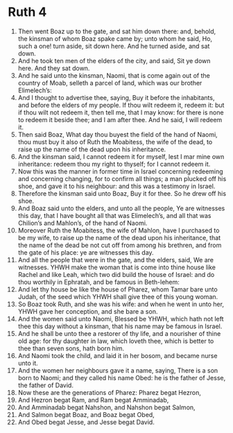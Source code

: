 ﻿# Ruth 4
1. Then went Boaz up to the gate, and sat him down there: and, behold, the kinsman of whom Boaz spake came by; unto whom he said, Ho, such a one! turn aside, sit down here. And he turned aside, and sat down. 
2. And he took ten men of the elders of the city, and said, Sit ye down here. And they sat down. 
3. And he said unto the kinsman, Naomi, that is come again out of the country of Moab, selleth a parcel of land, which was our brother Elimelech’s: 
4. And I thought to advertise thee, saying, Buy it before the inhabitants, and before the elders of my people. If thou wilt redeem it, redeem it: but if thou wilt not redeem it, then tell me, that I may know: for there is none to redeem it beside thee; and I am after thee. And he said, I will redeem it. 
5. Then said Boaz, What day thou buyest the field of the hand of Naomi, thou must buy it also of Ruth the Moabitess, the wife of the dead, to raise up the name of the dead upon his inheritance. 
6.  And the kinsman said, I cannot redeem it for myself, lest I mar mine own inheritance: redeem thou my right to thyself; for I cannot redeem it. 
7. Now this was the manner in former time in Israel concerning redeeming and concerning changing, for to confirm all things; a man plucked off his shoe, and gave it to his neighbour: and this was a testimony in Israel. 
8. Therefore the kinsman said unto Boaz, Buy it for thee. So he drew off his shoe. 
9.  And Boaz said unto the elders, and unto all the people, Ye are witnesses this day, that I have bought all that was Elimelech’s, and all that was Chilion’s and Mahlon’s, of the hand of Naomi. 
10. Moreover Ruth the Moabitess, the wife of Mahlon, have I purchased to be my wife, to raise up the name of the dead upon his inheritance, that the name of the dead be not cut off from among his brethren, and from the gate of his place: ye are witnesses this day. 
11. And all the people that were in the gate, and the elders, said, We are witnesses. YHWH make the woman that is come into thine house like Rachel and like Leah, which two did build the house of Israel: and do thou worthily in Ephratah, and be famous in Beth-lehem: 
12. And let thy house be like the house of Pharez, whom Tamar bare unto Judah, of the seed which YHWH shall give thee of this young woman. 
13.  So Boaz took Ruth, and she was his wife: and when he went in unto her, YHWH gave her conception, and she bare a son. 
14. And the women said unto Naomi, Blessed be YHWH, which hath not left thee this day without a kinsman, that his name may be famous in Israel. 
15. And he shall be unto thee a restorer of thy life, and a nourisher of thine old age: for thy daughter in law, which loveth thee, which is better to thee than seven sons, hath born him. 
16. And Naomi took the child, and laid it in her bosom, and became nurse unto it. 
17. And the women her neighbours gave it a name, saying, There is a son born to Naomi; and they called his name Obed: he is the father of Jesse, the father of David. 
18.  Now these are the generations of Pharez: Pharez begat Hezron, 
19. And Hezron begat Ram, and Ram begat Amminadab, 
20. And Amminadab begat Nahshon, and Nahshon begat Salmon, 
21. And Salmon begat Boaz, and Boaz begat Obed, 
22. And Obed begat Jesse, and Jesse begat David. 
